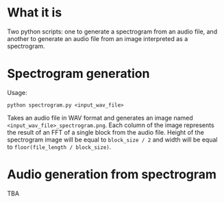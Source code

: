 # What it is
Two python scripts: one to generate a spectrogram from an audio file, and another to generate an audio file from an image interpreted as a spectrogram.

# Spectrogram generation
Usage:
```
python spectrogram.py <input_wav_file>
```

Takes an audio file in WAV format and generates an image named `<input_wav_file>_spectrogram.png`. Each column of the image represents the result of an FFT of a single block from the audio file.
Height of the spectrogram image will be equal to `block_size / 2` and width will be equal to `floor(file_length / block_size)`.

# Audio generation from spectrogram

TBA

